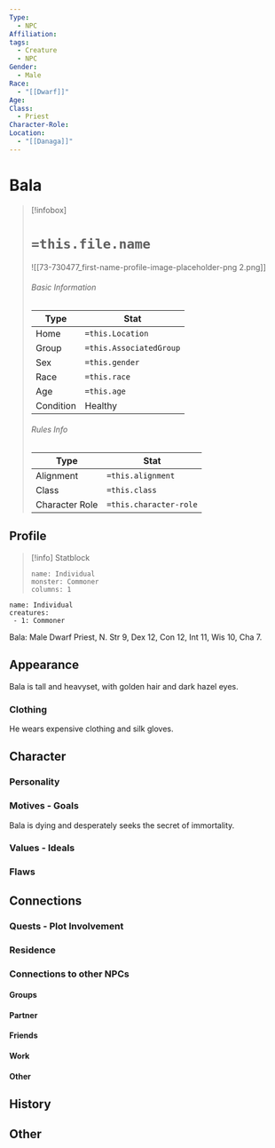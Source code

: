 ```yaml
---
Type:
  - NPC
Affiliation: 
tags:
  - Creature
  - NPC
Gender:
  - Male
Race:
  - "[[Dwarf]]"
Age: 
Class:
  - Priest
Character-Role: 
Location:
  - "[[Danaga]]"
---
```




# Bala


> [!infobox]
> # `=this.file.name`
> ![[73-730477_first-name-profile-image-placeholder-png 2.png]]
> ###### Basic Information
> Type |  Stat |
> ---|---|
> Home | `=this.Location` |
> Group | `=this.AssociatedGroup` |
> Sex | `=this.gender` |
> Race | `=this.race` |
> Age | `=this.age` |
> Condition | Healthy |
> ###### Rules Info
> Type |  Stat |
> ---|---|
> Alignment | `=this.alignment` |
> Class | `=this.class` |
> Character Role | `=this.character-role` |

## Profile

> [!info] Statblock
> ```statblock
> name: Individual
> monster: Commoner
> columns: 1
> ```

```encounter-table
name: Individual
creatures:
 - 1: Commoner
```

Bala: Male Dwarf Priest, N. Str 9, Dex 12, Con 12, Int 11, Wis 10, Cha 7.   

## Appearance
Bala is tall and heavyset, with golden hair and dark hazel eyes.
### Clothing
He wears expensive clothing and silk gloves.

## Character

### Personality

### Motives - Goals
Bala is dying and desperately seeks the secret of immortality.
### Values - Ideals

### Flaws


## Connections

### Quests - Plot Involvement

### Residence

### Connections to other NPCs

#### Groups

#### Partner

#### Friends

#### Work

#### Other


## History

## Other